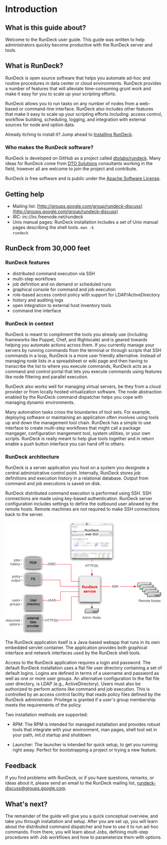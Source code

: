 # Introduction 

## What is this guide about?

Welcome to the RunDeck user guide. This guide was written to help
administrators quickly become productive with the RunDeck server and tools. 

## What is RunDeck?

RunDeck is open source software that helps you automate ad-hoc and routine
procedures in data center or cloud environments. RunDeck provides a number 
of features that will alleviate time-consuming grunt work and make it easy for
you to scale up your scripting efforts.

RunDeck allows you to run tasks on any number of nodes from a web-based 
or command-line interface. RunDeck also includes other features that make 
it easy to scale up your scripting efforts including: access control, workflow 
building, scheduling, logging, and integration with external sources for node and 
option data.

Already itching to install it? Jump ahead to
[Installing RunDeck](#installing-rundeck).


### Who makes the RunDeck software?

RunDeck is developed on GitHub as a project called
[dtolabs/rundeck](https://github.com/dtolabs/rundeck).
Many ideas for RunDeck come from [DTO Solutions](http://www.dtosolutions.com)
consultants working in the field, however all are welcome to join the project
and contribute.

RunDeck is free software and is public under the [Apache Software License].

[Apache Software License]: http://www.apache.org/licenses/LICENSE-2.0.html

## Getting help

* Mailing list:
  [http://groups.google.com/group/rundeck-discuss](http://groups.google.com/group/rundeck-discuss)  
* IRC: irc://irc.freenode.net/rundeck
* Unix manual pages: RunDeck installation includes a set of Unix
  manual pages describing the shell tools. <code>man -k rundeck</code> 

## RunDeck from 30,000 feet

### RunDeck features

* distributed command execution via SSH
* multi-step workflows 
* job definition and on demand or scheduled runs
* graphical console for command and job execution
* role-based access control policy with support for LDAP/ActiveDirectory
* history and auditing logs
* open integration to external host inventory tools
* command line interface 

### RunDeck in context

RunDeck is meant to compliment the tools you already use 
(including frameworks like Puppet, Chef, and Rightscale) and is geared
towards helping you automate actions across them. If you currently
manage your servers by running commands from the terminal or through
scripts that SSH commands in a loop, RunDeck is a more user friendly
alternative. Instead of managing node lists in a spreadsheet or wiki
page and then having to transcribe the list to where you execute commands,
RunDeck acts as a command and control portal that lets you execute
commands using features like node filtering and parallel execution.

RunDeck also works well for managing virtual servers, be they from a
cloud provider or from locally hosted virtualization software. The
node abstraction enabled by the RunDeck command dispatcher 
helps you cope with managing dynamic environments.

Many automation tasks cross the boundaries of tool sets. For example,
deploying software or maintaining an application often involves
using tools up and down the management tool chain. RunDeck has a simple
to use interface to create multi-step workflows that might call a
package mangager, configuration mangement tool, system utilities, or your
own scripts. RunDeck is really meant to help glue tools together and
in return enable a push button interface you can hand off to others.

### RunDeck architecture

RunDeck is a server application you host on a system you designate 
a central administrative control point. Internally, RunDeck stores job
definitions and execution history in a relational database. Output
from command and job executions is saved on disk. 

RunDeck distributed command execution is performed using SSH. 
SSH connections are made using key-based authentication.
RunDeck server configuration includes settings to define the outbound
user allowed by the remote hosts. Remote machines
are not required to make SSH connections back to the server.

![RunDeck architecture](figures/fig0001.png)

The RunDeck application itself is a Java-based webapp that runs in its
own embedded servlet container. The application provides both
graphical interface and network interfaces used by the RunDeck shell
tools. 

Access to the RunDeck application requires a login and
password. The default RunDeck installation uses a flat file user
directory containing a set of default logins. Logins are defined in
terms of a username and password as well as one or more user
groups. An alternative configuration to the flat file user directory,
is LDAP (e.g., ActiveDirectory). 
Users must also be authorized to perform actions like command and job
execution. This is controlled by an access control facility that reads
policy files defined by the RunDeck administrator. Privilege is
granted if a user's group membership meets the requirements of the policy.

Two installation methods are supported:

* RPM: The RPM is intended for managed installation and provides
  robust tools that integrate with your environment, man pages, shell
  tool set in your path, init.d startup and shutdown  
  
* Launcher: The launcher is intended for quick setup, to get you
  running right away.  Perfect for bootstrapping a project or trying
  a new feature.  

## Feedback

If you find problems with RunDeck, or if you have questions, remarks, or 
ideas about it, please send an email to the RunDeck mailing list,
[rundeck-discuss@groups.google.com](mailto:rundeck-discuss@groups.google.com). 

## What's next?

The remainder of the guide will give you a quick conceptual overview,
and take you through installation and setup. After you are set up, you
will learn about the distributed command dispatcher and how to use it
to run ad-hoc commands. From there, you will learn about Jobs,
defining multi-step procedures with Job workflows and how to
parameterize them with options.


